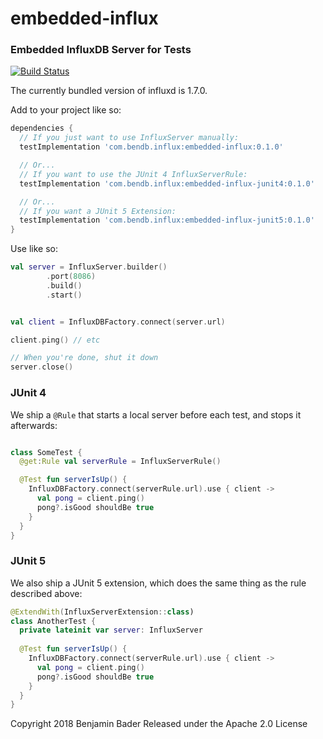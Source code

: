# embedded-influx
### Embedded InfluxDB Server for Tests

[![Build Status](https://travis-ci.org/benjamin-bader/embedded-influx.svg?branch=master)](https://travis-ci.org/benjamin-bader/embedded-influx)

The currently bundled version of influxd is 1.7.0. 

Add to your project like so:

```gradle
dependencies {
  // If you just want to use InfluxServer manually:
  testImplementation 'com.bendb.influx:embedded-influx:0.1.0'

  // Or...
  // If you want to use the JUnit 4 InfluxServerRule:
  testImplementation 'com.bendb.influx:embedded-influx-junit4:0.1.0'

  // Or...
  // If you want a JUnit 5 Extension:
  testImplementation 'com.bendb.influx:embedded-influx-junit5:0.1.0'
}
```

Use like so:

```kotlin
val server = InfluxServer.builder()
        .port(8086)
        .build()
        .start()


val client = InfluxDBFactory.connect(server.url)

client.ping() // etc

// When you're done, shut it down
server.close()

```

### JUnit 4

We ship a `@Rule` that starts a local server before each test, and stops it afterwards:

```kotlin

class SomeTest {
  @get:Rule val serverRule = InfluxServerRule()

  @Test fun serverIsUp() {
    InfluxDBFactory.connect(serverRule.url).use { client ->
      val pong = client.ping()
      pong?.isGood shouldBe true
    }
  }
}

```


### JUnit 5

We also ship a JUnit 5 extension, which does the same thing as the rule described above:

```kotlin
@ExtendWith(InfluxServerExtension::class)
class AnotherTest {
  private lateinit var server: InfluxServer
  
  @Test fun serverIsUp() {
    InfluxDBFactory.connect(serverRule.url).use { client ->
      val pong = client.ping()
      pong?.isGood shouldBe true
    }
  }
}
```


Copyright 2018 Benjamin Bader
Released under the Apache 2.0 License

